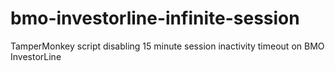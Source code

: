 # bmo-investorline-infinite-session
TamperMonkey script disabling 15 minute session inactivity timeout on BMO InvestorLine
